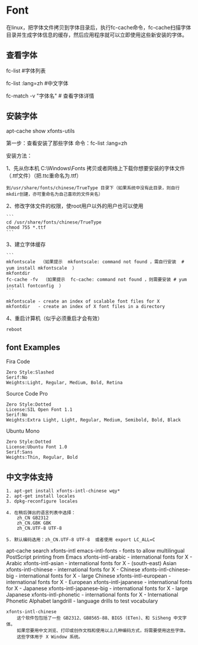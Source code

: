 
# Font

在linux，把字体文件拷贝到字体目录后，执行fc-cache命令，fc-cache扫描字体目录并生成字体信息的缓存，然后应用程序就可以立即使用这些新安装的字体。

## 查看字体

fc-list   #字体列表

fc-list :lang=zh  #中文字体

fc-match -v "字体名" # 查看字体详情


## 安装字体

apt-cache show xfonts-utils

第一步：查看安装了那些字体  命令：fc-list :lang=zh

安装方法：

1、先从你本机 C:\Windows\Fonts 拷贝或者网络上下载你想要安装的字体文件（.ttf文件）（把.ttc重命名为.ttf）

    到/usr/share/fonts/chinese/TrueType 目录下（如果系统中没有此目录，则自行mkdir创建，亦可重命名为自己喜欢的文件夹名）

2、修改字体文件的权限，使root用户以外的用户也可以使用

    ```
    cd /usr/share/fonts/chinese/TrueType
    chmod 755 *.ttf
    ```

3、建立字体缓存

    ```
    mkfontscale  （如果提示  mkfontscale: command not found ，需自行安装  # yum install mkfontscale  ）
    mkfontdir  
    fc-cache -fv  （如果提示  fc-cache: command not found ，则需要安装 # yum install fontconfig  ）
    ```

    mkfontscale - create an index of scalable font files for X
    mkfontdir   - create an index of X font files in a directory

4、重启计算机（似乎必须重启才会有效）

    reboot


## font Examples

Fira Code

    Zero Style:Slashed
    Serif:No
    Weights:Light, Regular, Medium, Bold, Retina

Source Code Pro

    Zero Style:Dotted
    License:SIL Open Font 1.1
    Serif:No
    Weights:Extra Light, Light, Regular, Medium, Semibold, Bold, Black

Ubuntu Mono

    Zero Style:Dotted
    License:Ubuntu Font 1.0
    Serif:Sans
    Weights:Thin, Regular, Bold






## 中文字体支持

```
1. apt-get install xfonts-intl-chinese wqy*
2. apt-get install locales
3. dpkg-reconfigure locales

4. 在稍后弹出的语言列表中选择：
    zh_CN GB2312
    zh_CN.GBK GBK
    zh_CN.UTF-8 UTF-8

5. 默认编码选用：zh_CN.UTF-8 UTF-8  或者使用 export LC_ALL=C

```




apt-cache search xfonts-intl
    emacs-intl-fonts - fonts to allow multilingual PostScript printing from Emacs
    xfonts-intl-arabic - international fonts for X - Arabic
    xfonts-intl-asian - international fonts for X - (south-east) Asian
    xfonts-intl-chinese - international fonts for X - Chinese
    xfonts-intl-chinese-big - international fonts for X - large Chinese
    xfonts-intl-european - international fonts for X - European
    xfonts-intl-japanese - international fonts for X - Japanese
    xfonts-intl-japanese-big - international fonts for X - large Japanese
    xfonts-intl-phonetic - international fonts for X - International Phonetic Alphabet
    langdrill - language drills to test vocabulary


    xfonts-intl-chinese
        这个软件包包括了一些 GB2312、GB8565-88、BIG5 (ETen)、和 SiSheng 中文字体。 
        如果您要用中文浏览、打印或创作文档和使用以上几种编码方式，将需要使用这些字体。
        这些字体用于 X Window 系统。
